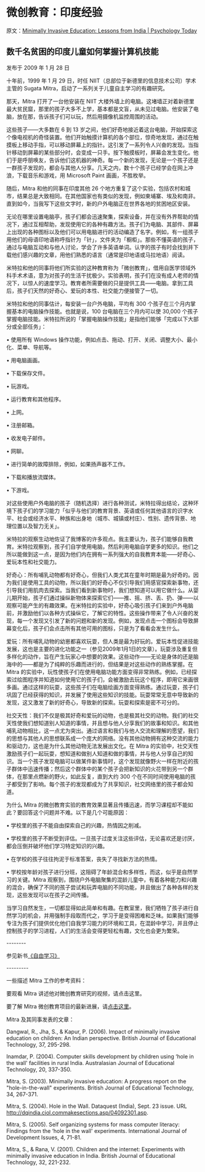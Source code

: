 # 微创教育：印度经验

原文：[Minimally Invasive Education: Lessons from India | Psychology Today](https://www.psychologytoday.com/us/blog/freedom-learn/200901/minimally-invasive-education-lessons-india)

## 数千名贫困的印度儿童如何掌握计算机技能

发布于 2009 年 1 月 28 日

十年前，1999 年 1 月 29 日，时任 NIIT（总部位于新德里的信息技术公司）学术主管的 Sugata Mitra，启动了一系列关于儿童自主学习的有趣研究。

那天，Mitra 打开了一台他安装在 NIIT 大楼外墙上的电脑。这堵墙正对着新德里最大贫民窟，那里的孩子大多不上学，基本都是文盲，从未见过电脑。他安装了电脑，放在那，告诉孩子们可以玩，然后用摄像机监控周围的活动。

这些孩子——大多数在 6 到 13 岁之间，他们好奇地接近着这台电脑，开始探索这个像电视机的奇怪装置。他们开始触摸计算机的各个部位，惊奇地发现，通过在触摸板上移动手指，可以移动屏幕上的指针。这引发了一系列令人兴奋的发现。当指针移动到屏幕的某些部分时，会变成一只手。按下触摸板时，屏幕会发生变化。他们于是呼朋唤友，告诉他们这机器的神奇。每一个新的发现，无论是一个孩子还是一群孩子发现的，都会与其他人分享。几天之内，数十个孩子已经学会在网上冲浪，下载音乐和游戏，用 Microsoft Paint 画画，不胜枚举。

随后，Mitra 和他的同事在印度其他 26 个地方重复了这个实验，包括农村和城市，结果总是大致相同。在其他国家也有类似的发现，例如柬埔寨、埃及和南非。直到如今，当我写下这些文字时，新的户外电脑正在世界各地的贫困地区安装。

无论在哪里设置电脑亭，孩子们都会迅速聚集，探索设备，并在没有外界帮助的情况下，通过互相帮助，发现使用它的各种有趣方法。孩子们为电脑、其部件、屏幕上出现的各种图标以及他们可以用电脑进行的活动编造了名字。例如，有一组孩子用他们的母语印地语称呼指针为「针」，文件夹为「橱柜」。那些不懂英语的孩子，通过与电脑互动和与他人讨论，学会了许多英语单词。认字的孩子有时会找到并下载他们感兴趣的文章，用他们熟悉的语言（通常是印地语或马拉地语）阅读。

米特拉和他的同事将他们所实验的这种教育称为「微创教育」，借用自医学领域外科手术术语，意为对孩子的生活干扰极少。实验表明，孩子们在没有成人老师的情况下，以惊人的速度学习。教育者所需要做的只是提供工具——电脑。拿到工具后，孩子们天然的好奇心、爱玩的本性、社交能力便接管了一切。

米特拉和他的同事估计，每安装一台户外电脑，平均有 300 个孩子在三个月内掌握基本的电脑操作技能。也就是说，100 台电脑在三个月内可以使 30,000 个孩子掌握电脑技能。米特拉所说的「掌握电脑操作技能」是指他们能够「完成以下大部分或全部任务」：

• 使用所有 Windows 操作功能，例如点击、拖动、打开、关闭、调整大小、最小化、菜单、导航等。

• 用电脑画画。

• 下载保存文件。

• 玩游戏。

• 运行教育和其他程序。

• 上网。

• 注册邮箱。

• 收发电子邮件。

• 网聊。

• 进行简单的故障排除，例如，如果扬声器不工作。

• 下载和播放流媒体。

• 下游戏。

对这些使用户外电脑的孩子（随机选择）进行各种测试，米特拉得出结论，这种环境下孩子们的学习能力「似乎与他们的教育背景、英语或任何其他语言的识字水平、社会或经济水平、种族和出身地（城市、城镇或村庄）、性别、遗传背景、地理位置以及智力无关」。

米特拉的观察生动地佐证了我博客的许多观点。我主要认为，孩子们能够自我教育。米特拉观察到，孩子们自学使用电脑，然后利用电脑自学更多的知识。他们之所以能做到这一点，是因为他们内在拥有一系列强大的自我教育本能——好奇心、爱玩本性和社交能力。

好奇心：所有哺乳动物都有好奇心，但我们人类尤其在童年时期是最为好奇的。因为我们是使用工具的动物，所以我们的好奇心不仅引导我们用感官探索新事物，还引导我们用肌肉去探索。当我们看到新事物时，我们想知道可以用它做什么。从婴儿期开始，孩子们通过操纵新物体来探索它们——推、摇、挤、丢、扔、弹——以观察可能产生的有趣效果。在米特拉的实验中，好奇心吸引孩子们来到户外电脑前，并激励他们以各种方式操纵它，了解它的特性。这些操作带来了令人兴奋的发现，每一个发现又引发了新的问题和新的发现。例如，发现点击一个图标会导致屏幕变化后，孩子们会点击所有其他可用的图标，只是为了看看会发生什么。

爱玩：所有哺乳动物的幼崽都喜欢玩耍，但人类是最为好玩的。爱玩本性促进技能发展，这也是主要的进化功能之一（参见2009年1月1日的文章）。玩耍涉及重复但多样化的动作，旨在产生玩家心中想要的效果。这些动作——无论是身体的还是脑海中的——都是为了纯粹的乐趣而进行的，但结果是对这些动作的熟练掌握。在 Mitra 的实验中，玩性使孩子们在使用电脑功能方面变得非常熟练。例如，已经探索过绘图程序并知道如何使用它的孩子们，会被激励去玩这个程序，即用它来画很多画。通过这样的玩耍，这些孩子们在电脑绘画方面变得熟练。通过玩耍，孩子们巩固了已经获得的知识，并发展了使用这些知识的技能。玩耍常常无意中导致新的发现，这又激发了新的好奇心，导致新的探索。玩耍和探索是密不可分的。

社交天性：我们不仅是极其好奇和爱玩的动物，也是极其社交的动物。我们的社交天性使我们想知道别人知道的事情，并且想与他人分享我们的故事和知识。和其他哺乳动物相比，这一点尤为突出。通过语言和我们与他人交流和理解的愿望，我们的思想与其他人的思想联系成一个庞大的网络。没有其他动物拥有这种交流的能力和驱动力，这也是为什么其他动物无法发展出文化。在 Mitra 的实验中，社交天性激励孩子们一起玩耍，想知道和做别人知道和做的事情，并与他人分享自己的知识。当一个孩子发现电脑可以做某件新事情时，这个发现就像野火一样在附近的孩子群体中迅速传播；然后这个群体中的某个孩子会把新知识的火花带到另一个群体，在那里点燃新的野火，如此反复，直到大约 300 个在不同时间使用电脑的孩子都受到了影响。每个孩子的发现都成为了共享知识，社交网络里的孩子都会知道。

为什么 Mitra 的微创教育实验的教育效果显著且传播迅速，而学习课程却不能如此？要回答这个问题并不难。以下是几个可能原因：

• 学校里的孩子不能自由探索自己的兴趣，热情因之削减。

• 学校里的孩子不断受到评估。一旦孩子过度关注这些评估，无论喜欢还是讨厌，都会压倒并破坏他们学习特定知识的兴趣。

• 在学校的孩子往往拘泥于标准答案，丧失了寻找新方法的热情。

• 学校按年龄对孩子进行分班，这阻碍了年龄混合和多样性，而这，似乎是自然学习的关键。Mitra 观察到，围绕户外电脑聚集的混龄儿童中，有着各种能力和兴趣的混合，确保了不同的孩子尝试和玩弄电脑的不同功能，并且做出了各种各样的发现，这些发现可以在孩子之间传播。

当学习自然发生，一切都显得如此简单和有趣。在教室里，我们牺牲了孩子进行自然学习的机会，并用强制手段取而代之，学习于是变得困难和乏味。如果我们能够专注为孩子们提供优化他们自我学习能力的环境和工具，在混龄中学习，并且停止控制孩子的学习进程，人们的生活会变得更轻松有趣，文化也会更为繁荣。

\--------

参见新书[《自由学习》](http://www.freetolearnbook.com/)

\---------

一些描述 Mitra 工作的参考资料：

要观看 Mitra 讲述他对微创教育研究的视频，请点击这里。

要了解 Mitra 微创教育项目的最新进展，请[点击这里](http://www.hole-in-the-wall.com/)。

Mitra 及其同事发表的文章：

Dangwal, R., Jha, S., & Kapur, P. (2006). Impact of minimally invasive education on children: An Indian perspective. British Journal of Educational Technology, 37, 295-298.

Inamdar, P. (2004). Computer skills development by children using ‘hole in the wall' facilities in rural India. Australasian Journal of Educational Technology, 20, 337-350.

Mitra, S. (2003). Minimally invasive education: A progress report on the "hole-in-the-wall" experiments. British Journal of Educational Technology, 34, 267-371.

Mitra, S. (2004). Hole in the Wall. Dataquest (India), Sept. 23 issue. URL http://dqindia.ciol.commakesections.asp/04092301.asp.

Mitra, S. (2005). Self organizing systems for mass computer literacy: Findings from the ‘hole in the wall' experiments. International Journal of Development Issues, 4, 71-81.

Mitra, S., & Rana, V. (2001). Children and the internet: Experiments with minimally invasive education in India. British Journal of Educational Technology, 32, 221-232.